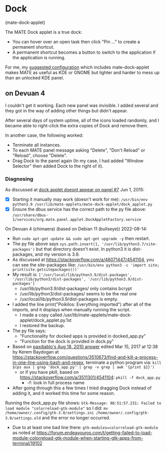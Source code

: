 # Dock
(mate-dock-applet)

The MATE Dock applet is a true dock:
- You can hover over an open task then click "Pin ..." to create a permanent shortcut.
- A permanent shortcut becomes a button to switch to the application if the application is running.

For me, my [suggested configuration](../MATE) which includes mate-dock-applet makes MATE as useful as KDE or GNOME but lighter and harder to mess up than an unlocked KDE panel.


## on Devuan 4

I couldn't get it working. Each new panel was invisible. I added several and they got in the way of adding other things but didn't appear.

After several days of system uptime, all of the icons loaded randomly, and I became able to right-click the extra copies of Dock and remove them.

In another case, the following worked:
- Terminate all instances.
- To each MATE panel message asking "Delete", "Don't Reload" or "Reload", choose "Delete".
- Drag Dock to the panel again (In my case, I had added "Window Selector" then added Dock to the right of it).


### Diagnosing

As discussed at [dock applet doesnt appear on panel #7](https://github.com/ubuntu-mate/mate-dock-applet/issues/7) Jun 1, 2015:
- [x] Starting it manually may work (doesn't work for me): `/usr/bin/env python3.9 /usr/lib/mate-applets/mate-dock-applet/dock_applet.py`
- [x] Ensure the dbus service has the correct path to the py file above: `/usr/share/dbus-1/services/org.mate.panel.applet.DockAppletFactory.service`

On Devuan 4 (chimaera) (based on Debian 11 (bullseye)) 2022-08-14:
- Run `sudo apt-get update && sudo apt-get upgrade -y` then restart.
- The py file above says `sys.path.insert(1, '/usr/lib/python3.7/site-packages')` but that directory doesn't exist. In python3 it is dist-packages, and my version is 3.9.
- As discussed at <https://stackoverflow.com/a/46071447/4541104>, you can see the site-packages like: `/usr/bin/env python3 -c 'import site; print(site.getsitepackages())'`
- My result is: `['/usr/local/lib/python3.9/dist-packages', '/usr/lib/python3/dist-packages', '/usr/lib/python3.9/dist-packages']`
  - /usr/lib/python3.9/dist-packages/ only contains bcrypt
  - /usr/lib/python3/dist-packages/ seems to be the real one
  - /usr/local/lib/python3.9/dist-packages is empty.
- I added the line print("Poikilos: Everything imported") after all of the imports, and it displays when manually running the script.
  - I made a copy called /usr/lib/mate-applets/mate-dock-applet/dock_applet.py.1st
  - I restored the backup.
- The py file says:
  - "Functionality for docked apps is provided in docked_app.py"
  - "Function for the dock is provided in dock.py"
- Based on [paxdiablo's Aug 18, 2010 answer](https://stackoverflow.com/a/3510850/4541104) edited Mar 15, 2017 at 12:38 by Kerem Baydogan at <https://stackoverflow.com/questions/3510673/find-and-kill-a-process-in-one-line-using-bash-and-regex>, terminate a python program via:
  `kill $(ps aux | grep 'dock_app.py' | grep -v grep | awk '{print $2}')`
  - or if you have pkill, based on <https://stackoverflow.com/a/3511301/4541104>:
    `pkill -f dock_app.py`
    - -f: look in full process name
- After going through this a few times I tried dragging Dock instead of adding it, and it worked this time for some reason.

Running the dock_app.py file shows:
`Gtk-Message: 08:51:57.231: Failed to load module "colorreload-gtk-module"`
so I did: `mv /home/owner/.config/gtk-3.0/settings.ini /home/owner/.config/gtk-3.0/settings.old` and the error no longer occurred.
- Due to at least one bad line there: `gtk-modules=colorreload-gtk-module` as noted at <https://forum.endeavouros.com/t/getting-failed-to-load-module-colorreload-gtk-module-when-starting-gtk-apps-from-terminal/19102>
